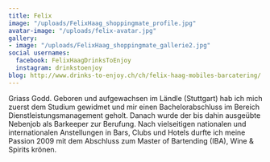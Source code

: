```yaml
---
title: Felix
image: "/uploads/FelixHaag_shoppingmate_profile.jpg"
avatar-image: "/uploads/felix-avatar.jpg"
gallery:
- image: "/uploads/FelixHaag_shoppingmate_gallerie2.jpg"
social usernames:
  facebook: FelixHaagDrinksToEnjoy
  instagram: drinkstoenjoy
blog: http://www.drinks-to-enjoy.ch/ch/felix-haag-mobiles-barcatering/
---
```


Griass Godd. Geboren und aufgewachsen im Ländle (Stuttgart) hab ich mich zuerst dem Studium gewidmet und mir einen Bachelorabschluss im Bereich Dienstleistungsmanagement geholt. Danach wurde der bis dahin ausgeübte Nebenjob als Barkeeper zur Berufung. Nach vielseitigen nationalen und internationalen Anstellungen in Bars, Clubs und Hotels durfte ich meine Passion 2009 mit dem Abschluss zum Master of Bartending (IBA), Wine & Spirits krönen. 
